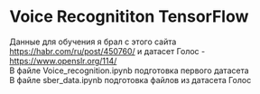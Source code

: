 # Voice Recognititon TensorFlow

Данные для обучения я брал с этого сайта https://habr.com/ru/post/450760/ и датасет Голос - https://www.openslr.org/114/  
В файле Voice_recognition.ipynb подготовка первого датасета  
В файле sber_data.ipynb подготовка файлов из датасета Голос  
